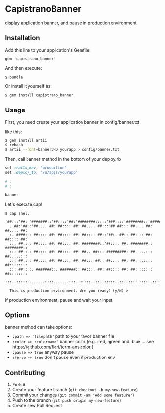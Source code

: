 # CapistranoBanner

display application banner, and pause in production environment

## Installation

Add this line to your application's Gemfile:

    gem 'capistrano_banner'

And then execute:

    $ bundle

Or install it yourself as:

    $ gem install capistrano_banner

## Usage

First, you need create your application banner in config/banner.txt

like this:

```zsh
$ gem install artii
$ rehash
$ artii --font=banner3-D yourapp > config/banner.txt
```

Then, call banner method in the bottom of your deploy.rb

```ruby
set :rails_env, 'production'
set :deploy_to, '/u/apps/yourapp'

# :
# :

banner
```

Let's execute cap!

```
$ cap shell
  '##:::'##::'#######::'##::::'##:'########:::::'###::::'########::'########::
  . ##:'##::'##.... ##: ##:::: ##: ##.... ##:::'## ##::: ##.... ##: ##.... ##:
  :. ####::: ##:::: ##: ##:::: ##: ##:::: ##::'##:. ##:: ##:::: ##: ##:::: ##:
  ::. ##:::: ##:::: ##: ##:::: ##: ########::'##:::. ##: ########:: ########::
  ::: ##:::: ##:::: ##: ##:::: ##: ##.. ##::: #########: ##.....::: ##.....:::
  ::: ##:::: ##:::: ##: ##:::: ##: ##::. ##:: ##.... ##: ##:::::::: ##::::::::
  ::: ##::::. #######::. #######:: ##:::. ##: ##:::: ##: ##:::::::: ##::::::::
  :::..::::::.......::::.......:::..:::::..::..:::::..::..:::::::::..:::::::::

  This is production environment. Are you ready? (y/N) > 
```

If production environment, pause and wait your input.

## Options

banner method can take options:

- `:path => 'filepath'` path to your favor banner file
- `:color => :colorname'` banner color (e.g. :red, :green and :blue ... see https://github.com/flori/term-ansicolor )
- `:pause => true` anyway pause
- `:force => true` don't pause even if production env

## Contributing

1. Fork it
2. Create your feature branch (`git checkout -b my-new-feature`)
3. Commit your changes (`git commit -am 'Add some feature'`)
4. Push to the branch (`git push origin my-new-feature`)
5. Create new Pull Request
